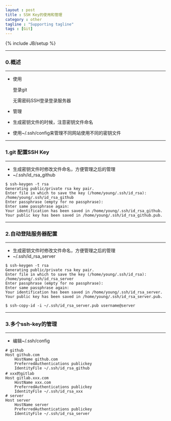 ```yaml
---
layout : post
title : SSH Key的使用和管理
category : other
tagline : "Supporting tagline"
tags : [Git]
---
```

{% include JB/setup %}

***
### 0.概述
***
* 使用

  登录git

  无需密码SSH登录登录服务器

* 管理

 * 生成密钥文件的时候，注意密钥文件命名
 * 使用~/.ssh/config来管理不同网站使用不同的密钥文件

***
### 1.git 配置SSH Key
***

* 生成密钥文件时修改文件命名，方便管理之后的管理
 * ~/.ssh/id_rsa_github

```
$ ssh-keygen -t rsa
Generating public/private rsa key pair.
Enter file in which to save the key (/home/young/.ssh/id_rsa): /home/young/.ssh/id_rsa_github
Enter passphrase (empty for no passphrase): 
Enter same passphrase again: 
Your identification has been saved in /home/young/.ssh/id_rsa_github.
Your public key has been saved in /home/young/.ssh/id_rsa_github.pub.
```

***
### 2.自动登陆服务器配置
***

* 生成密钥文件时修改文件命名，方便管理之后的管理
 * ~/.ssh/id_rsa_server

```
$ ssh-keygen -t rsa
Generating public/private rsa key pair.
Enter file in which to save the key (/home/young/.ssh/id_rsa): /home/young/.ssh/id_rsa_server 
Enter passphrase (empty for no passphrase): 
Enter same passphrase again: 
Your identification has been saved in /home/young/.ssh/id_rsa_server.
Your public key has been saved in /home/young/.ssh/id_rsa_server.pub.

$ ssh-copy-id -i ~/.ssh/id_rsa_server.pub username@server
```
***
### 3.多个ssh-key的管理
***
* 编辑~/.ssh/config

```
# github
Host github.com
    HostName github.com
    PreferredAuthentications publickey
    IdentityFile ~/.ssh/id_rsa_github
# xxx的gitlab 
Host gitlab.xxx.com
    HostName xxx.com
    PreferredAuthentications publickey
    IdentityFile ~/.ssh/id_rsa_xxx
# server 
Host server 
    HostName server
    PreferredAuthentications publickey
    IdentityFile ~/.ssh/id_rsa_server
```
